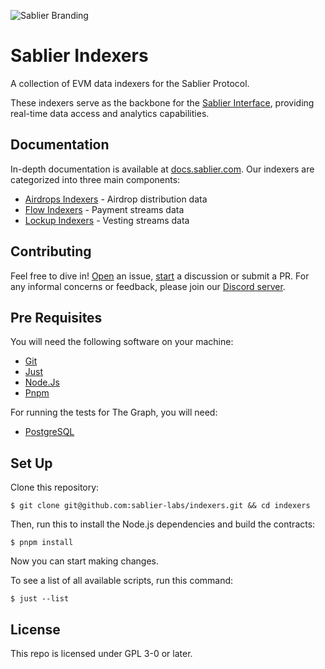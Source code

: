 ![Sablier Branding](/assets/banner-subgraphs.png)

# Sablier Indexers

A collection of EVM data indexers for the Sablier Protocol.

These indexers serve as the backbone for the [Sablier Interface](https://app.sablier.com), providing real-time data
access and analytics capabilities.

## Documentation

In-depth documentation is available at [docs.sablier.com](https://docs.sablier.com/api/overview). Our indexers are
categorized into three main components:

- [Airdrops Indexers](https://docs.sablier.com/api/airdrops/indexers) - Airdrop distribution data
- [Flow Indexers](https://docs.sablier.com/api/flow/indexers) - Payment streams data
- [Lockup Indexers](https://docs.sablier.com/api/lockup/indexers) - Vesting streams data

## Contributing

Feel free to dive in! [Open](../../issues/new) an issue, [start](../../discussions/new) a discussion or submit a PR. For
any informal concerns or feedback, please join our [Discord server](https://discord.gg/bSwRCwWRsT).

## Pre Requisites

You will need the following software on your machine:

- [Git](https://git-scm.com/downloads)
- [Just](https://github.com/casey/just)
- [Node.Js](https://nodejs.org/en/download)
- [Pnpm](https://pnpm.io)

For running the tests for The Graph, you will need:

- [PostgreSQL](https://thegraph.com/docs/en/subgraphs/developing/creating/unit-testing-framework/#install-postgresql)

## Set Up

Clone this repository:

```shell
$ git clone git@github.com:sablier-labs/indexers.git && cd indexers
```

Then, run this to install the Node.js dependencies and build the contracts:

```shell
$ pnpm install
```

Now you can start making changes.

To see a list of all available scripts, run this command:

```shell
$ just --list
```

## License

This repo is licensed under GPL 3-0 or later.
